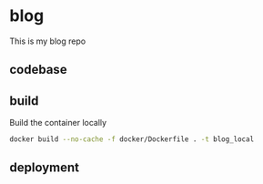 # blog

This is my blog repo

## codebase

## build

Build the container locally

```bash
docker build --no-cache -f docker/Dockerfile . -t blog_local
```

## deployment
